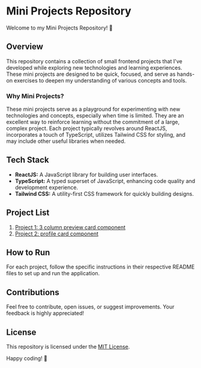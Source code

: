 
# Mini Projects Repository

Welcome to my Mini Projects Repository! 🚀

## Overview

This repository contains a collection of small frontend projects that I've developed while exploring new technologies and learning experiences. These mini projects are designed to be quick, focused, and serve as hands-on exercises to deepen my understanding of various concepts and tools.

### Why Mini Projects?

These mini projects serve as a playground for experimenting with new technologies and concepts, especially when time is limited. They are an excellent way to reinforce learning without the commitment of a large, complex project. Each project typically revolves around ReactJS, incorporates a touch of TypeScript, utilizes Tailwind CSS for styling, and may include other useful libraries when needed.

## Tech Stack

- **ReactJS:** A JavaScript library for building user interfaces.
- **TypeScript:** A typed superset of JavaScript, enhancing code quality and development experience.
- **Tailwind CSS:** A utility-first CSS framework for quickly building designs.

## Project List

1. [Project 1: 3 column preview card component](https://github.com/itsteatv/mini-projects/tree/master/3-column%20preview%20card%20component)
2. [Project 2: profile card component](https://github.com/itsteatv/mini-projects/tree/master/profile-card-component)

## How to Run

For each project, follow the specific instructions in their respective README files to set up and run the application.

## Contributions

Feel free to contribute, open issues, or suggest improvements. Your feedback is highly appreciated!

## License

This repository is licensed under the [MIT License](LICENSE.md).

Happy coding! 🚀
